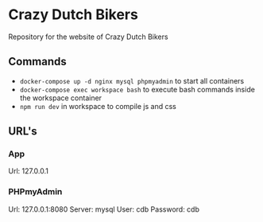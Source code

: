 # Crazy Dutch Bikers

Repository for the website of Crazy Dutch Bikers

## Commands

* ```docker-compose up -d nginx mysql phpmyadmin``` to start all containers
* ```docker-compose exec workspace bash``` to execute bash commands inside the workspace container
* ```npm run dev``` in workspace to compile js and css

## URL's

### App
Url: 127.0.0.1

### PHPmyAdmin
Url: 127.0.0.1:8080
Server: mysql
User: cdb
Password: cdb